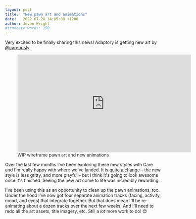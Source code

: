 ```yaml
---
layout: post
title:  "New pawn art and animations"
date:   2022-07-28 14:05:00 +1200
author: Jevon Wright
#truncate_words: 150
---
```


Very excited to be finally sharing this news! Adaptory is getting new
art by [@careously](https://twitter.com/careously)!

<figure class="video">
  <iframe width="560" height="315" src="https://www.youtube.com/embed/cymo0WNCM_4" title="YouTube video player" frameborder="0" allow="accelerometer; autoplay; clipboard-write; encrypted-media; gyroscope; picture-in-picture" allowfullscreen></iframe>
  <figcaption>WIP wireframe pawn art and new animations</figcaption>
</figure>

Over the last few months I've been exploring these new styles with Care
and I'm really happy with where we've landed.
It is [quite a change](/2022/06/14/giving-pawns-orders) –
the new style is less gritty, and more playful – but I think it's going
to look awesome once it's finished. Seeing the new art come to life
was incredibly rewarding.

I've been using this as an opportunity to clean up the pawn animations, too.
Under the hood I've now got four separate animation tracks (facing, activity,
mood, and eyes) that integrate together. But that does mean I'll be re-animating
about a dozen tracks over the next few weeks. And I'll need to redo all
the art assets, title imagery, etc. Still a _lot_ more work to do! 😊
